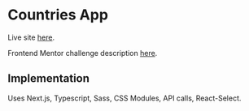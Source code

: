 # Countries App
Live site [here](https://rest-countries-api.lissajouslaser.repl.co).

Frontend Mentor challenge description [here](https://www.frontendmentor.io/challenges/rest-countries-api-with-color-theme-switcher-5cacc469fec04111f7b848ca).

## Implementation
Uses Next.js, Typescript, Sass, CSS Modules, API calls, React-Select.
